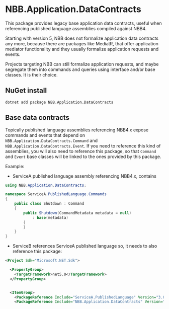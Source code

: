 ﻿# NBB.Application.DataContracts

This package provides legacy base application data contracts, useful when referencing published language assemblies compiled against NBB4.

Starting with version 5, NBB does not formalize application data contracts any more, because there are packages like MediatR, that offer application mediator functionality and they usually formalize application requests and events.

Projects targeting NBB can still formalize application requests, and maybe segregate them into commands and queries using interface and/or base classes. It is their choice.

## NuGet install
```
dotnet add package NBB.Application.DataContracts
```

## Base data contracts
Topically published language assemblies referencing NBB4.x expose commands and events that depend on `NBB.Application.DataContracts.Command` and `NBB.Application.DataContracts.Event`. If you need to reference this kind of assemblies, you will also need to reference this package, so that `Command` and `Event` base classes will be linked to the ones provided by this package.

Example:
- ServiceA published language assembly referencing NBB4.x, contains
```csharp
using NBB.Application.DataContracts;

namespace ServiceA.PublishedLanguage.Commands
{
    public class Shutdown : Command
    {
        public Shutdown(CommandMetadata metadata = null)
            : base(metadata)
        {
        }
    }
}
```
- ServiceB references ServiceA published language so, it needs to also reference this package:
```xml
<Project Sdk="Microsoft.NET.Sdk">

  <PropertyGroup>
    <TargetFramework>net5.0</TargetFramework>
  </PropertyGroup>


  <ItemGroup>
    <PackageReference Include="ServiceA.PublishedLanguage" Version="3.0.11" />
    <PackageReference Include="NBB.Application.DataContracts" Version="5.1.1" />
```

